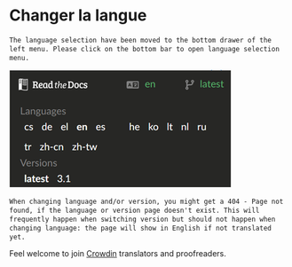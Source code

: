 # Changer la langue

```{note}
The language selection have been moved to the bottom drawer of the left menu. Please click on the bottom bar to open language selection menu.
```

![Open language menu](../images/documentation_language_menu.png)

```{warning}
When changing language and/or version, you might get a 404 - Page not found, if the language or version page doesn't exist. This will frequently happen when switching version but should not happen when changing language: the page will show in English if not translated yet.
```

Feel welcome to join [Crowdin](https://crowdin.com/project/androidapsdocs) translators and proofreaders.
